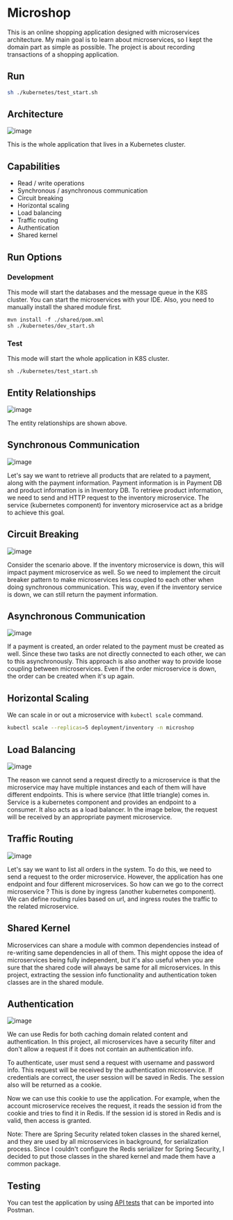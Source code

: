 # Microshop

This is an online shopping application designed with microservices architecture. My main goal is to learn about
microservices, so I kept the domain part as simple as possible. The project is about recording transactions of a
shopping application.

## Run

```bash
sh ./kubernetes/test_start.sh
```

## Architecture

![image](https://user-images.githubusercontent.com/22731894/159353041-7dd9dd6c-ae8e-448b-978e-9b59c6464332.svg)

This is the whole application that lives in a Kubernetes cluster.

## Capabilities

- Read / write operations
- Synchronous / asynchronous communication
- Circuit breaking
- Horizontal scaling
- Load balancing
- Traffic routing
- Authentication
- Shared kernel

## Run Options

### Development

This mode will start the databases and the message queue in the K8S cluster. You can start the microservices with your
IDE. Also, you need to manually install the shared module first.

```shell
mvn install -f ./shared/pom.xml
sh ./kubernetes/dev_start.sh
```

### Test

This mode will start the whole application in K8S cluster.

```shell
sh ./kubernetes/test_start.sh
```

## Entity Relationships

![image](https://user-images.githubusercontent.com/22731894/159342678-8a2f58f0-32c0-43fc-8908-3b34a1fb9e05.svg)

The entity relationships are shown above.

## Synchronous Communication

![image](https://user-images.githubusercontent.com/22731894/159354677-8fb0a2fd-2a42-464a-9b09-6b76d630dfd5.svg)

Let's say we want to retrieve all products that are related to a payment, along with the payment information. Payment
information is in Payment DB and product information is in Inventory DB. To retrieve product information, we need to
send and HTTP request to the inventory microservice. The service (kubernetes component) for inventory microservice act
as a bridge to achieve this goal.

## Circuit Breaking

![image](https://user-images.githubusercontent.com/22731894/159343282-9e3c4b44-8212-4c44-a79f-49336baaf9c6.svg)

Consider the scenario above. If the inventory microservice is down, this will impact payment microservice as well. So we
need to implement the circuit breaker pattern to make microservices less coupled to each other when doing synchronous
communication. This way, even if the inventory service is down, we can still return the payment information.

## Asynchronous Communication

![image](https://user-images.githubusercontent.com/22731894/159354544-46ae0621-cb0a-41f1-b78f-e09f1296db8a.svg)

If a payment is created, an order related to the payment must be created as well. Since these two tasks are not directly
connected to each other, we can to this asynchronously. This approach is also another way to provide loose coupling
between microservices. Even if the order microservice is down, the order can be created when it's up again.

## Horizontal Scaling

We can scale in or out a microservice with `kubectl scale` command.

```bash
kubectl scale --replicas=5 deployment/inventory -n microshop
```

## Load Balancing

![image](https://user-images.githubusercontent.com/22731894/159343897-28494cdb-a70c-4595-83ca-8964a97f5525.svg)

The reason we cannot send a request directly to a microservice is that the microservice may have multiple instances and
each of them will have different endpoints. This is where service (that little triangle) comes in. Service is a
kubernetes component and provides an endpoint to a consumer. It also acts as a load balancer. In the image below, the
request will be received by an appropriate payment microservice.

## Traffic Routing

![image](https://user-images.githubusercontent.com/22731894/159344327-169d07d4-ae79-4b2a-9ed5-2b012bec87cf.svg)

Let's say we want to list all orders in the system. To do this, we need to send a request to the order microservice.
However, the application has one endpoint and four different microservices. So how can we go to the correct microservice
? This is done by ingress (another kubernetes component). We can define routing rules based on url, and ingress routes
the traffic to the related microservice.

## Shared Kernel

Microservices can share a module with common dependencies instead of re-writing same dependencies in all of them. This
might oppose the idea of microservices being fully independent, but it's also useful when you are sure that the shared
code will always be same for all microservices. In this project, extracting the session info functionality and
authentication token classes are in the shared module.

## Authentication

![image](https://user-images.githubusercontent.com/22731894/159349145-ed6a99d6-90a2-4d73-96e4-e5db6f0714ff.svg)

We can use Redis for both caching domain related content and authentication. In this project, all microservices have a
security filter and don't allow a request if it does not contain an authentication info.

To authenticate, user must send a request with username and password info. This request will be received by the
authentication microservice. If credentials are correct, the user session will be saved in Redis. The session also will
be returned as a cookie.

Now we can use this cookie to use the application. For example, when the account microservice receives the request, it
reads the session id from the cookie and tries to find it in Redis. If the session id is stored in Redis and is valid,
then access is granted.

Note: There are Spring Security related token classes in the shared kernel, and they are used by all microservices in
background, for serialization process. Since I couldn't configure the Redis serializer for Spring Security, I decided to
put those classes in the shared kernel and made them have a common package.

## Testing

You can test the application by using
<a href="https://github.com/ahmsay/Microshop/blob/master/microshop.postman_collection.json" target="_blank">
API tests</a> that can be imported into Postman.
